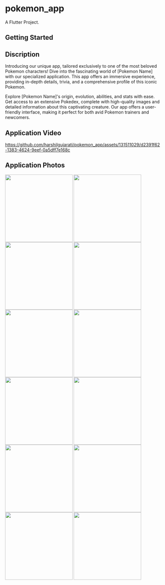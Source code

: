 # pokemon_app

A Flutter Project.

## Getting Started

## Discription

Introducing our unique app, tailored exclusively to one of the most beloved Pokemon characters! Dive into the fascinating world of [Pokemon Name] with our specialized application. This app offers an immersive experience, providing in-depth details, trivia, and a comprehensive profile of this iconic Pokemon.

Explore [Pokemon Name]'s origin, evolution, abilities, and stats with ease. Get access to an extensive Pokedex, complete with high-quality images and detailed information about this captivating creature. Our app offers a user-friendly interface, making it perfect for both avid Pokemon trainers and newcomers.

## Application Video

https://github.com/harshilgujarati/pokemon_app/assets/131511029/d2391f62-1383-4624-9eef-0a5dff7e168c

## Application Photos

<img align="left" src="https://github.com/harshilgujarati/pokemon_app/assets/131511029/8bdb5e5a-a9a0-4c3b-81b5-4a75562b77f5" width="220px">
<img align="left" src="https://github.com/harshilgujarati/pokemon_app/assets/131511029/dd003d1b-fec0-42e9-97fe-275033b262dc" width="220px">
<img align="left" src="https://github.com/harshilgujarati/pokemon_app/assets/131511029/b1025604-f141-4db2-a739-d3b29518642a" width="220px">
<img align="left" src="https://github.com/harshilgujarati/pokemon_app/assets/131511029/a544b75b-f7a1-4a37-981c-d1dc62085fdf" width="220px">
<img align="left" src="https://github.com/harshilgujarati/pokemon_app/assets/131511029/40027b37-3a26-4896-899a-0833c24d3da4" width="220px">
<img align="left" src="https://github.com/harshilgujarati/pokemon_app/assets/131511029/49596f8f-891c-4a8b-badf-04fbc2ca2b92" width="220px">
<img align="left" src="https://github.com/harshilgujarati/pokemon_app/assets/131511029/57a6b271-9a8a-4bf8-ab1a-ff30433eecdd" width="220px">
<img align="left" src="https://github.com/harshilgujarati/pokemon_app/assets/131511029/acce78bf-c1eb-4b22-a976-2e40adcadb07" width="220px">
<img align="left" src="https://github.com/harshilgujarati/pokemon_app/assets/131511029/f6a6bd25-99a0-4c07-9a82-b6fc3fe934d6" width="220px">
<img align="left" src="https://github.com/harshilgujarati/pokemon_app/assets/131511029/1bc4c25e-5b4c-4d10-8e12-0011fe52b330" width="220px">
<img align="left" src="https://github.com/harshilgujarati/pokemon_app/assets/131511029/24e5e275-863b-42b4-851a-3a9d33dffb05" width="220px">
<img align="left" src="https://github.com/harshilgujarati/pokemon_app/assets/131511029/ad3f6db3-6cdd-4c50-acd6-8e12d0ec4152" width="220px">









